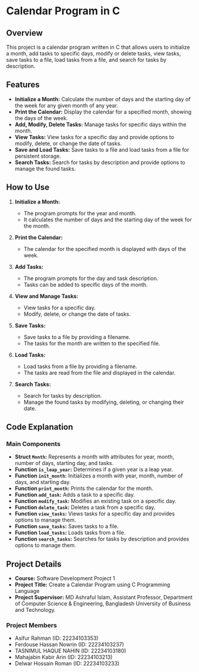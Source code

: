 # Calendar Program in C

## Overview

This project is a calendar program written in C that allows users to initialize a month, add tasks to specific days, modify or delete tasks, view tasks, save tasks to a file, load tasks from a file, and search for tasks by description.

## Features

- **Initialize a Month:** Calculate the number of days and the starting day of the week for any given month of any year.
- **Print the Calendar:** Display the calendar for a specified month, showing the days of the week.
- **Add, Modify, Delete Tasks:** Manage tasks for specific days within the month.
- **View Tasks:** View tasks for a specific day and provide options to modify, delete, or change the date of tasks.
- **Save and Load Tasks:** Save tasks to a file and load tasks from a file for persistent storage.
- **Search Tasks:** Search for tasks by description and provide options to manage the found tasks.

## How to Use

1. **Initialize a Month:**
   - The program prompts for the year and month.
   - It calculates the number of days and the starting day of the week for the month.

2. **Print the Calendar:**
   - The calendar for the specified month is displayed with days of the week.

3. **Add Tasks:**
   - The program prompts for the day and task description.
   - Tasks can be added to specific days of the month.

4. **View and Manage Tasks:**
   - View tasks for a specific day.
   - Modify, delete, or change the date of tasks.

5. **Save Tasks:**
   - Save tasks to a file by providing a filename.
   - The tasks for the month are written to the specified file.

6. **Load Tasks:**
   - Load tasks from a file by providing a filename.
   - The tasks are read from the file and displayed in the calendar.

7. **Search Tasks:**
   - Search for tasks by description.
   - Manage the found tasks by modifying, deleting, or changing their date.

## Code Explanation

### Main Components

- **Struct `Month`:** Represents a month with attributes for year, month, number of days, starting day, and tasks.
- **Function `is_leap_year`:** Determines if a given year is a leap year.
- **Function `init_month`:** Initializes a month with year, month, number of days, and starting day.
- **Function `print_month`:** Prints the calendar for the month.
- **Function `add_task`:** Adds a task to a specific day.
- **Function `modify_task`:** Modifies an existing task on a specific day.
- **Function `delete_task`:** Deletes a task from a specific day.
- **Function `view_tasks`:** Views tasks for a specific day and provides options to manage them.
- **Function `save_tasks`:** Saves tasks to a file.
- **Function `load_tasks`:** Loads tasks from a file.
- **Function `search_tasks`:** Searches for tasks by description and provides options to manage them.

## Project Details

- **Course:** Software Development Project 1
- **Project Title:** Create a Calendar Program using C Programming Language
- **Project Supervisor:** MD Ashraful Islam, Assistant Professor, Department of Computer Science & Engineering, Bangladesh University of Business and Technology.

### Project Members

- Asifur Rahman (ID: 22234103353)
- Ferdouse Hassan Nowrin (ID: 22234103237)
- TASNIMUL HAQUE NAHIN (ID: 22234103180)
- Mahajabin Kabir Arin (ID: 22234103213)
- Delwar Hossain Roman (ID: 22234103233)
